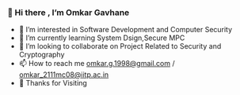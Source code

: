 ### 👋 Hi there , I’m Omkar Gavhane
- 👀 I’m interested in Software Development and Computer Security
- 🌱 I’m currently learning System Dsign,Secure MPC
- :handshake: I’m looking to collaborate on Project Related to Security and Cryptography
- 📫 How to reach me omkar.g.1998@gmail.com / omkar_2111mc08@iitp.ac.in
- :pray: Thanks for Visiting


<!---
omkargavhane/omkargavhane is a ✨ special ✨ repository because its `README.md` (this file) appears on your GitHub profile.
You can click the Preview link to take a look at your changes.
--->
